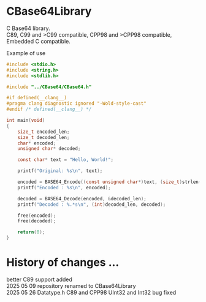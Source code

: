 # CBase64Library
C Base64 library.<br/>
C89, C99 and >C99 compatible, CPP98 and >CPP98 compatible, Embedded C compatible.

Example of use

```c
#include <stdio.h>
#include <string.h>
#include <stdlib.h>

#include "../CBase64/CBase64.h"

#if defined(__clang__)
#pragma clang diagnostic ignored "-Wold-style-cast"
#endif /* defined(__clang__) */

int main(void)
{
    size_t encoded_len;
    size_t decoded_len;
    char* encoded;
    unsigned char* decoded;

    const char* text = "Hello, World!";

    printf("Original: %s\n", text);

    encoded = BASE64_Encode((const unsigned char*)text, (size_t)strlen(text), &encoded_len);
    printf("Encoded : %s\n", encoded);

    decoded = BASE64_Decode(encoded, &decoded_len);
    printf("Decoded : %.*s\n", (int)decoded_len, decoded);

    free(encoded);
    free(decoded);

    return(0);
}
```

# History of changes ...
better C89 support added<br/>
2025 05 09 repository renamed to CBase64Library<br/>
2025 05 26 Datatype.h C89 and CPP98 UInt32 and Int32 bug fixed<br/>

